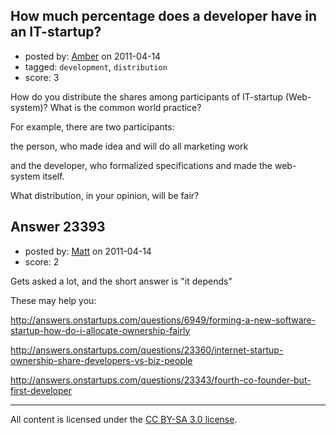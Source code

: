 ## How much percentage does a developer have in an IT-startup?

- posted by: [Amber](https://stackexchange.com/users/-1/9606-amber) on 2011-04-14
- tagged: `development`, `distribution`
- score: 3

How do you distribute the shares among participants of IT-startup (Web-system)? What is the common world practice?

For example, there are two participants:

the person, who made idea and will do all marketing work

and the developer, who formalized specifications and made the web-system itself.

What distribution, in your opinion, will be fair?


## Answer 23393

- posted by: [Matt](https://stackexchange.com/users/-1/8784-matt) on 2011-04-14
- score: 2

Gets asked a lot, and the short answer is "it depends"

These may help you:

http://answers.onstartups.com/questions/6949/forming-a-new-software-startup-how-do-i-allocate-ownership-fairly

http://answers.onstartups.com/questions/23360/internet-startup-ownership-share-developers-vs-biz-people

http://answers.onstartups.com/questions/23343/fourth-co-founder-but-first-developer



---

All content is licensed under the [CC BY-SA 3.0 license](https://creativecommons.org/licenses/by-sa/3.0/).
